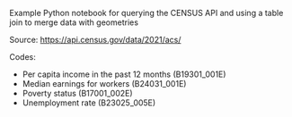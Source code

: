 Example Python notebook for querying the CENSUS API and using a table join to merge data with geometries

Source: https://api.census.gov/data/2021/acs/

Codes:

- Per capita income in the past 12 months (B19301_001E)
- Median earnings for workers (B24031_001E)
- Poverty status (B17001_002E)
- Unemployment rate (B23025_005E)

